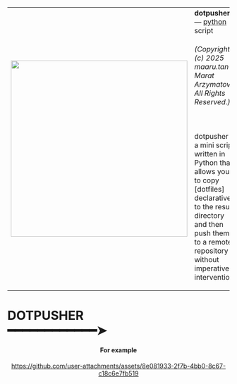 <table align="center">
  <tr>
    <td><img src="https://github.com/user-attachments/assets/f340a733-1423-4095-84e9-99c6f8aa2f32" width="400"/></td>
    <td>
      <strong>dotpusher</strong> — <a href="https://www.python.org/">python</a> script<br/>
        <p size="20px">
          <h6> (Copyright (c) 2025 maaru.tan \ Marat Arzymatov. All Rights Reserved.)</h6> <br>
          dotpusher is a mini script written in Python that allows you to copy
          [dotfiles] declaratively to the result directory and then push them to a
          remote repository without imperative intervention.
        </p>
    </td>
  </tr>
</table>

<div align="center">
  <h1 align="start">
    DOTPUSHER<br/>  ━━━━━━━━━━━━➤
  </h1>

#### **For example**

https://github.com/user-attachments/assets/8e081933-2f7b-4bb0-8c67-c18c6e7fb519

</div>
